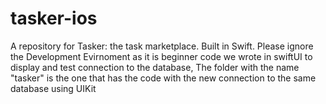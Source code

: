 # tasker-ios
A repository for Tasker: the task marketplace. Built in Swift.
Please ignore the Development Evirnoment as it is beginner code we wrote in swiftUI to display and test connection to the database,
The folder with the name "tasker" is the one that has the code with the new connection to the same database using UIKit
